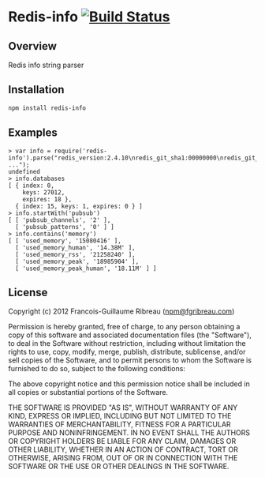 Redis-info [![Build Status](https://secure.travis-ci.org/FGRibreau/node-redis-info.png)](http://travis-ci.org/FGRibreau/node-redis-info)
======================

Overview
--------

 Redis info string parser

Installation
------------

```bash
npm install redis-info
```

Examples
--------
```
> var info = require('redis-info').parse("redis_version:2.4.10\nredis_git_sha1:00000000\nredis_git_dirty:0\narch_bits:64\n ...");
undefined
> info.databases
[ { index: 0,
    keys: 27012,
    expires: 18 },
  { index: 15, keys: 1, expires: 0 } ]
> info.startWith('pubsub')
[ [ 'pubsub_channels', '2' ],
  [ 'pubsub_patterns', '0' ] ]
> info.contains('memory')
[ [ 'used_memory', '15080416' ],
  [ 'used_memory_human', '14.38M' ],
  [ 'used_memory_rss', '21258240' ],
  [ 'used_memory_peak', '18985904' ],
  [ 'used_memory_peak_human', '18.11M' ] ]
```

License
-------
Copyright (c) 2012 Francois-Guillaume Ribreau (npm@fgribreau.com)

Permission is hereby granted, free of charge, to any person obtaining a copy
of this software and associated documentation files (the "Software"), to deal
in the Software without restriction, including without limitation the rights
to use, copy, modify, merge, publish, distribute, sublicense, and/or sell
copies of the Software, and to permit persons to whom the Software is
furnished to do so, subject to the following conditions:

The above copyright notice and this permission notice shall be included in
all copies or substantial portions of the Software.

THE SOFTWARE IS PROVIDED "AS IS", WITHOUT WARRANTY OF ANY KIND, EXPRESS OR
IMPLIED, INCLUDING BUT NOT LIMITED TO THE WARRANTIES OF MERCHANTABILITY,
FITNESS FOR A PARTICULAR PURPOSE AND NONINFRINGEMENT. IN NO EVENT SHALL THE
AUTHORS OR COPYRIGHT HOLDERS BE LIABLE FOR ANY CLAIM, DAMAGES OR OTHER
LIABILITY, WHETHER IN AN ACTION OF CONTRACT, TORT OR OTHERWISE, ARISING FROM,
OUT OF OR IN CONNECTION WITH THE SOFTWARE OR THE USE OR OTHER DEALINGS IN
THE SOFTWARE.
